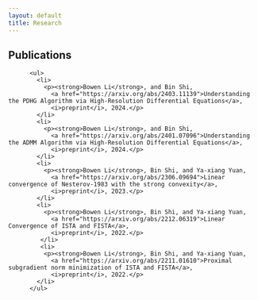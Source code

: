 ```yaml
---
layout: default
title: Research
---
```



## Publications
          <ul>
            <li>
              <p><strong>Bowen Li</strong>, and Bin Shi,
                <a href="https://arxiv.org/abs/2403.11139">Understanding the PDHG Algorithm via High-Resolution Differential Equations</a>,
                <i>preprint</i>, 2024.</p>
            </li>
            <li>
              <p><strong>Bowen Li</strong>, and Bin Shi,
                <a href="https://arxiv.org/abs/2401.07096">Understanding the ADMM Algorithm via High-Resolution Differential Equations</a>,
                <i>preprint</i>, 2024.</p>
            </li>
            <li>
              <p><strong>Bowen Li</strong>, Bin Shi, and Ya-xiang Yuan,
                <a href="https://arxiv.org/abs/2306.09694">Linear convergence of Nesterov-1983 with the strong convexity</a>,
                <i>preprint</i>, 2023.</p>
            </li>
            <li>
              <p><strong>Bowen Li</strong>, Bin Shi, and Ya-xiang Yuan,
                <a href="https://arxiv.org/abs/2212.06319">Linear Convergence of ISTA and FISTA</a>,
                <i>preprint</i>, 2022.</p>
             </li>
             <li>
              <p><strong>Bowen Li</strong>, Bin Shi, and Ya-xiang Yuan,
                <a href="https://arxiv.org/abs/2211.01610">Proximal subgradient norm minimization of ISTA and FISTA</a>,
                <i>preprint</i>, 2022.</p>
            </li>
          </ul>
